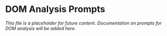 # DOM Analysis Prompts

*This file is a placeholder for future content. Documentation on prompts for DOM analysis will be added here.*
